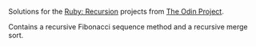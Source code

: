 Solutions for the [Ruby: Recursion](http://www.theodinproject.com/courses/ruby-programming/lessons/recursion?ref=lnav) projects from [The Odin Project](http://www.theodinproject.com/home).

Contains a recursive Fibonacci sequence method and a recursive merge sort.